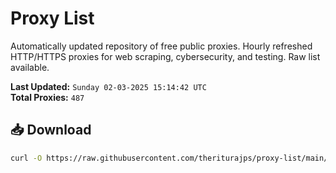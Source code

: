 # Proxy List

Automatically updated repository of free public proxies. Hourly refreshed HTTP/HTTPS proxies for web scraping, cybersecurity, and testing. Raw list available.

**Last Updated:** `Sunday 02-03-2025 15:14:42 UTC`  
**Total Proxies:** `487`

## 📥 Download
```bash
curl -O https://raw.githubusercontent.com/theriturajps/proxy-list/main/proxies.txt
